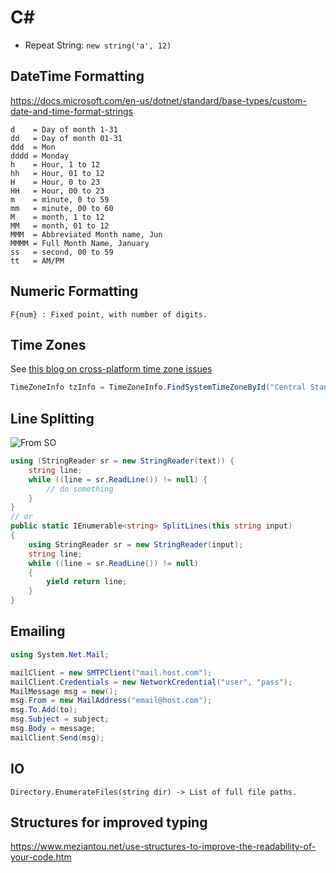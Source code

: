 # C\#

- Repeat String: `new string('a', 12)`


## DateTime Formatting

<https://docs.microsoft.com/en-us/dotnet/standard/base-types/custom-date-and-time-format-strings>

```
d    = Day of month 1-31
dd   = Day of month 01-31
ddd  = Mon
dddd = Monday
h    = Hour, 1 to 12
hh   = Hour, 01 to 12
H    = Hour, 0 to 23
HH   = Hour, 00 to 23
m    = minute, 0 to 59
mm   = minute, 00 to 60
M    = month, 1 to 12
MM   = month, 01 to 12
MMM  = Abbreviated Month name, Jun
MMMM = Full Month Name, January
ss   = second, 00 to 59
tt   = AM/PM
```

## Numeric Formatting

```
F{num} : Fixed point, with number of digits.
```

## Time Zones

See [this blog on cross-platform time zone issues](https://devblogs.microsoft.com/dotnet/cross-platform-time-zones-with-net-core/)

```C#
TimeZoneInfo tzInfo = TimeZoneInfo.FindSystemTimeZoneById("Central Standard Time");
```

## Line Splitting

![From SO](https://stackoverflow.com/a/6873727/5932184)

```c#
using (StringReader sr = new StringReader(text)) {
    string line;
    while ((line = sr.ReadLine()) != null) {
        // do something
    }
}
// or
public static IEnumerable<string> SplitLines(this string input)
{
    using StringReader sr = new StringReader(input);
    string line;
    while ((line = sr.ReadLine()) != null)
    {
        yield return line;
    }
}
```

## Emailing

```C#
using System.Net.Mail;

mailClient = new SMTPClient("mail.host.com");
mailClient.Credentials = new NetworkCredential("user", "pass");
MailMessage msg = new();
msg.From = new MailAddress("email@host.com");
msg.To.Add(to);
msg.Subject = subject;
msg.Body = message;
mailClient.Send(msg);
```

## IO

```
Directory.EnumerateFiles(string dir) -> List of full file paths.
```

## Structures for improved typing

<https://www.meziantou.net/use-structures-to-improve-the-readability-of-your-code.htm>
